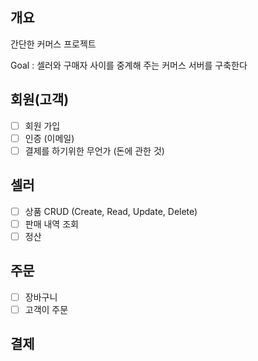 ## 개요
간단한 커머스 프로젝트

Goal : 셀러와 구매자 사이를 중계해 주는 커머스 서버를 구축한다

## 회원(고객)
- [ ] 회원 가입
- [ ] 인증 (이메일)
- [ ] 결제를 하기위한 무언가 (돈에 관한 것)

## 셀러
- [ ] 상품 CRUD (Create, Read, Update, Delete)
- [ ] 판매 내역 조회
- [ ] 정산

## 주문
- [ ] 장바구니
- [ ] 고객이 주문

## 결제
